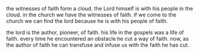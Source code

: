 the witnesses of faith form a cloud. the Lord himself is with his people in
the cloud. in the church we have the witnesses of faith. if we come to the church
we can find the lord because he is with his people of faith.

the lord is the author, pioneer, of faith. his life in the gospels was a life of faith.
every time he encountered an obstacle he cut a way of faith. now, as the author of faith
he can transfuse and infuse us with the faith he has cut.
